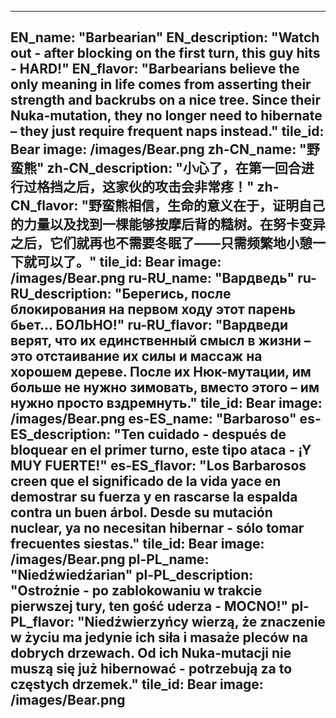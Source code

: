 ---

EN_name: "Barbearian"
EN_description: "Watch out - after blocking on the first turn, this guy hits - HARD!"
EN_flavor: "Barbearians believe the only meaning in life comes from asserting their strength and backrubs on a nice tree. Since their Nuka-mutation, they no longer need to hibernate – they just require frequent naps instead."
tile_id: Bear
image: /images/Bear.png
zh-CN_name: "野蛮熊"
zh-CN_description: "小心了，在第一回合进行过格挡之后，这家伙的攻击会非常疼！"
zh-CN_flavor: "野蛮熊相信，生命的意义在于，证明自己的力量以及找到一棵能够按摩后背的糙树。在努卡变异之后，它们就再也不需要冬眠了——只需频繁地小憩一下就可以了。"
tile_id: Bear
image: /images/Bear.png
ru-RU_name: "Вардведь"
ru-RU_description: "Берегись, после блокирования на первом ходу этот парень бьет... БОЛЬНО!"
ru-RU_flavor: "Вардведи верят, что их единственный смысл в  жизни – это отстаивание их силы и массаж на хорошем дереве. После их Нюк-мутации, им больше не нужно зимовать, вместо этого – им нужно просто вздремнуть."
tile_id: Bear
image: /images/Bear.png
es-ES_name: "Barbaroso"
es-ES_description: "Ten cuidado - después de bloquear en el primer turno, este tipo ataca - ¡Y MUY FUERTE!"
es-ES_flavor: "Los Barbarosos creen que el significado de la vida yace en demostrar su fuerza y en rascarse la espalda contra un buen árbol. Desde su mutación nuclear, ya no necesitan hibernar - sólo tomar frecuentes siestas."
tile_id: Bear
image: /images/Bear.png
pl-PL_name: "Niedźwiedźarian"
pl-PL_description: "Ostrożnie - po zablokowaniu w trakcie pierwszej tury, ten gość uderza - MOCNO!"
pl-PL_flavor: "Niedźwierzyńcy wierzą, że znaczenie w życiu ma jedynie ich siła i masaże pleców na dobrych drzewach. Od ich Nuka-mutacji nie muszą się już hibernować - potrzebują za to częstych drzemek."
tile_id: Bear
image: /images/Bear.png
---